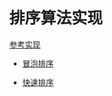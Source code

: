 

# 排序算法实现

[参考实现](https://www.cnblogs.com/onepixel/p/7674659.html)

- [冒泡排序](https://github.com/go-algorithm/algorithm/tree/master/sorts/bubble)

- [快速排序](https://github.com/go-algorithm/algorithm/tree/master/sorts/selection-sort)
